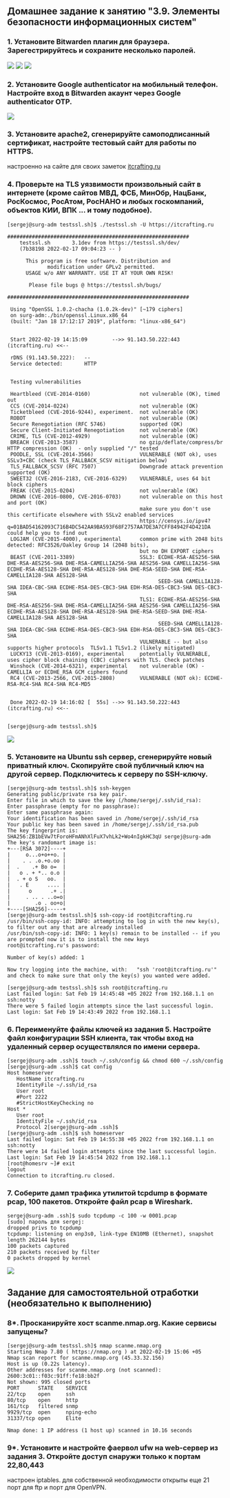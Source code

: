 ## Домашнее задание к занятию "3.9. Элементы безопасности информационных систем"

###   1. Установите Bitwarden плагин для браузера. Зарегестрируйтесь и сохраните несколько паролей.
![](https://github.com/Sergej1024/devops-netology/blob/main/net/Bitwarden_1.png)
![](https://github.com/Sergej1024/devops-netology/blob/main/net/Bitwarden_2.png)
![](https://github.com/Sergej1024/devops-netology/blob/main/net/Bitwarden_3.png)
###   2. Установите Google authenticator на мобильный телефон. Настройте вход в Bitwarden акаунт через Google authenticator OTP.
![](https://github.com/Sergej1024/devops-netology/blob/main/net/google_auth.png)
###   3. Установите apache2, сгенерируйте самоподписанный сертификат, настройте тестовый сайт для работы по HTTPS.
настроенно на сайте для своих заметок [itcrafting.ru](https://itcrafting.ru)

###   4. Проверьте на TLS уязвимости произвольный сайт в интернете (кроме сайтов МВД, ФСБ, МинОбр, НацБанк, РосКосмос, РосАтом, РосНАНО и любых госкомпаний, объектов КИИ, ВПК ... и тому подобное).
```shell
[sergej@surg-adm testssl.sh]$ ./testssl.sh -U https://itcrafting.ru

###########################################################
    testssl.sh       3.1dev from https://testssl.sh/dev/
    (7b38198 2022-02-17 09:04:23 -- )

      This program is free software. Distribution and
             modification under GPLv2 permitted.
      USAGE w/o ANY WARRANTY. USE IT AT YOUR OWN RISK!

       Please file bugs @ https://testssl.sh/bugs/

###########################################################

 Using "OpenSSL 1.0.2-chacha (1.0.2k-dev)" [~179 ciphers]
 on surg-adm:./bin/openssl.Linux.x86_64
 (built: "Jan 18 17:12:17 2019", platform: "linux-x86_64")


 Start 2022-02-19 14:15:09        -->> 91.143.50.222:443 (itcrafting.ru) <<--

 rDNS (91.143.50.222):   --
 Service detected:       HTTP


 Testing vulnerabilities 

 Heartbleed (CVE-2014-0160)                not vulnerable (OK), timed out
 CCS (CVE-2014-0224)                       not vulnerable (OK)
 Ticketbleed (CVE-2016-9244), experiment.  not vulnerable (OK)
 ROBOT                                     not vulnerable (OK)
 Secure Renegotiation (RFC 5746)           supported (OK)
 Secure Client-Initiated Renegotiation     not vulnerable (OK)
 CRIME, TLS (CVE-2012-4929)                not vulnerable (OK)
 BREACH (CVE-2013-3587)                    no gzip/deflate/compress/br HTTP compression (OK)  - only supplied "/" tested
 POODLE, SSL (CVE-2014-3566)               VULNERABLE (NOT ok), uses SSLv3+CBC (check TLS_FALLBACK_SCSV mitigation below)
 TLS_FALLBACK_SCSV (RFC 7507)              Downgrade attack prevention supported (OK)
 SWEET32 (CVE-2016-2183, CVE-2016-6329)    VULNERABLE, uses 64 bit block ciphers
 FREAK (CVE-2015-0204)                     not vulnerable (OK)
 DROWN (CVE-2016-0800, CVE-2016-0703)      not vulnerable on this host and port (OK)
                                           make sure you don't use this certificate elsewhere with SSLv2 enabled services
                                           https://censys.io/ipv4?q=01BAD54162093C716B4DC542AA9BA593F68F2757AA7DE3A7CFF84942F4D421DA could help you to find out
 LOGJAM (CVE-2015-4000), experimental      common prime with 2048 bits detected: RFC3526/Oakley Group 14 (2048 bits),
                                           but no DH EXPORT ciphers
 BEAST (CVE-2011-3389)                     SSL3: ECDHE-RSA-AES256-SHA DHE-RSA-AES256-SHA DHE-RSA-CAMELLIA256-SHA AES256-SHA CAMELLIA256-SHA ECDHE-RSA-AES128-SHA DHE-RSA-AES128-SHA DHE-RSA-SEED-SHA DHE-RSA-CAMELLIA128-SHA AES128-SHA
                                                 SEED-SHA CAMELLIA128-SHA IDEA-CBC-SHA ECDHE-RSA-DES-CBC3-SHA EDH-RSA-DES-CBC3-SHA DES-CBC3-SHA 
                                           TLS1: ECDHE-RSA-AES256-SHA DHE-RSA-AES256-SHA DHE-RSA-CAMELLIA256-SHA AES256-SHA CAMELLIA256-SHA ECDHE-RSA-AES128-SHA DHE-RSA-AES128-SHA DHE-RSA-SEED-SHA DHE-RSA-CAMELLIA128-SHA AES128-SHA
                                                 SEED-SHA CAMELLIA128-SHA IDEA-CBC-SHA ECDHE-RSA-DES-CBC3-SHA EDH-RSA-DES-CBC3-SHA DES-CBC3-SHA 
                                           VULNERABLE -- but also supports higher protocols  TLSv1.1 TLSv1.2 (likely mitigated)
 LUCKY13 (CVE-2013-0169), experimental     potentially VULNERABLE, uses cipher block chaining (CBC) ciphers with TLS. Check patches
 Winshock (CVE-2014-6321), experimental    not vulnerable (OK) - CAMELLIA or ECDHE_RSA GCM ciphers found
 RC4 (CVE-2013-2566, CVE-2015-2808)        VULNERABLE (NOT ok): ECDHE-RSA-RC4-SHA RC4-SHA RC4-MD5 


 Done 2022-02-19 14:16:02 [  55s] -->> 91.143.50.222:443 (itcrafting.ru) <<--


[sergej@surg-adm testssl.sh]$ 
```
![](https://github.com/Sergej1024/devops-netology/blob/main/net/ssl-tls.png)
###   5. Установите на Ubuntu ssh сервер, сгенерируйте новый приватный ключ. Скопируйте свой публичный ключ на другой сервер. Подключитесь к серверу по SSH-ключу.
```shell
[sergej@surg-adm testssl.sh]$ ssh-keygen
Generating public/private rsa key pair.
Enter file in which to save the key (/home/sergej/.ssh/id_rsa): 
Enter passphrase (empty for no passphrase): 
Enter same passphrase again: 
Your identification has been saved in /home/sergej/.ssh/id_rsa
Your public key has been saved in /home/sergej/.ssh/id_rsa.pub
The key fingerprint is:
SHA256:ZB1bEVw7tForoHFmANhXlFuX7vhLk2+Wo4nIgkHC3qU sergej@surg-adm
The key's randomart image is:
+---[RSA 3072]----+
|     o...o+o++o. |
|    . . .o.+o.oo |
|  .    .+ Bo o=  |
|   o . + *.. o.o |
|  . + o S   oo.  |
|   . E      .... |
|      o      .+ .|
|     . .. . ..o=o|
|        .o . oo+o|
+----[SHA256]-----+
[sergej@surg-adm testssl.sh]$ ssh-copy-id root@itcrafting.ru
/usr/bin/ssh-copy-id: INFO: attempting to log in with the new key(s), to filter out any that are already installed
/usr/bin/ssh-copy-id: INFO: 1 key(s) remain to be installed -- if you are prompted now it is to install the new keys
root@itcrafting.ru's password: 

Number of key(s) added: 1

Now try logging into the machine, with:   "ssh 'root@itcrafting.ru'"
and check to make sure that only the key(s) you wanted were added.

[sergej@surg-adm testssl.sh]$ ssh root@itcrafting.ru
Last failed login: Sat Feb 19 14:45:48 +05 2022 from 192.168.1.1 on ssh:notty
There were 5 failed login attempts since the last successful login.
Last login: Sat Feb 19 14:43:49 2022 from 192.168.1.1
```
###   6. Переименуйте файлы ключей из задания 5. Настройте файл конфигурации SSH клиента, так чтобы вход на удаленный сервер осуществлялся по имени сервера.
```shell
[sergej@surg-adm .ssh]$ touch ~/.ssh/config && chmod 600 ~/.ssh/config
[sergej@surg-adm .ssh]$ cat config
Host homeserver
   HostName itcrafting.ru
   IdentityFile ~/.ssh/id_rsa
   User root
   #Port 2222
   #StrictHostKeyChecking no
Host *
   User root
   IdentityFile ~/.ssh/id_rsa
   Protocol 2[sergej@surg-adm .ssh]$ 
[sergej@surg-adm .ssh]$ ssh homeserver
Last failed login: Sat Feb 19 14:55:38 +05 2022 from 192.168.1.1 on ssh:notty
There were 14 failed login attempts since the last successful login.
Last login: Sat Feb 19 14:45:54 2022 from 192.168.1.1
[root@homesrv ~]# exit
logout
Connection to itcrafting.ru closed.
```
###   7. Соберите дамп трафика утилитой tcpdump в формате pcap, 100 пакетов. Откройте файл pcap в Wireshark.
```shell
sergej@surg-adm .ssh]$ sudo tcpdump -c 100 -w 0001.pcap
[sudo] пароль для sergej: 
dropped privs to tcpdump
tcpdump: listening on enp3s0, link-type EN10MB (Ethernet), snapshot length 262144 bytes
100 packets captured
210 packets received by filter
0 packets dropped by kernel
```
![](https://github.com/Sergej1024/devops-netology/blob/main/net/Wareshark.png)
## Задание для самостоятельной отработки (необязательно к выполнению)

### 8*. Просканируйте хост scanme.nmap.org. Какие сервисы запущены?
```shell
[sergej@surg-adm testssl.sh]$ nmap scanme.nmap.org
Starting Nmap 7.80 ( https://nmap.org ) at 2022-02-19 15:06 +05
Nmap scan report for scanme.nmap.org (45.33.32.156)
Host is up (0.22s latency).
Other addresses for scanme.nmap.org (not scanned): 2600:3c01::f03c:91ff:fe18:bb2f
Not shown: 995 closed ports
PORT      STATE    SERVICE
22/tcp    open     ssh
80/tcp    open     http
161/tcp   filtered snmp
9929/tcp  open     nping-echo
31337/tcp open     Elite

Nmap done: 1 IP address (1 host up) scanned in 10.16 seconds
```
### 9*. Установите и настройте фаервол ufw на web-сервер из задания 3. Откройте доступ снаружи только к портам 22,80,443
настроен iptables. для собственной необходимости открыты еще 21 порт для ftp и порт для OpenVPN.